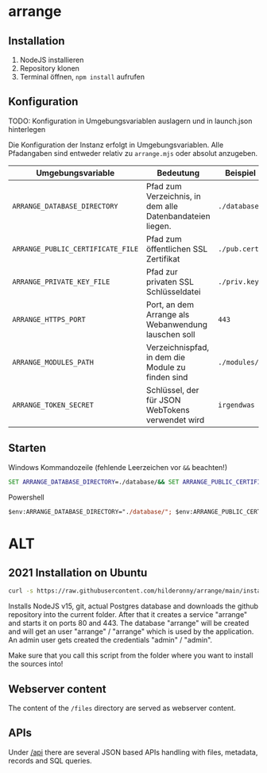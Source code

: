 # arrange


## Installation

1. NodeJS installieren
2. Repository klonen
3. Terminal öffnen, `npm install` aufrufen


## Konfiguration

TODO: Konfiguration in Umgebungsvariablen auslagern und in launch.json hinterlegen

Die Konfiguration der Instanz erfolgt in Umgebungsvariablen.
Alle Pfadangaben sind entweder relativ zu `arrange.mjs` oder absolut anzugeben.

|Umgebungsvariable|Bedeutung|Beispiel|
|---|---|---|
|`ARRANGE_DATABASE_DIRECTORY`|Pfad zum Verzeichnis, in dem alle Datenbandateien liegen.|`./database/`|
|`ARRANGE_PUBLIC_CERTIFICATE_FILE`|Pfad zum öffentlichen SSL Zertifikat|`./pub.cert`|
|`ARRANGE_PRIVATE_KEY_FILE`|Pfad zur privaten SSL Schlüsseldatei|`./priv.key`|
|`ARRANGE_HTTPS_PORT`|Port, an dem Arrange als Webanwendung lauschen soll|`443`|
|`ARRANGE_MODULES_PATH`|Verzeichnispfad, in dem die Module zu finden sind|`./modules/`|
|`ARRANGE_TOKEN_SECRET`|Schlüssel, der für JSON WebTokens verwendet wird|`irgendwas`|

## Starten

Windows Kommandozeile (fehlende Leerzeichen vor `&&` beachten!)

```cmd
SET ARRANGE_DATABASE_DIRECTORY=./database/&& SET ARRANGE_PUBLIC_CERTIFICATE_FILE=./pub.cert&& SET ARRANGE_PRIVATE_KEY_FILE=./priv.key&& SET ARRANGE_HTTPS_PORT=443&& SET ARRANGE_MODULES_PATH=./modules/&& SET ARRANGE_TOKEN_SECRET=hubbelebubbele&& node arrange.mjs
```

Powershell

```ps
$env:ARRANGE_DATABASE_DIRECTORY="./database/"; $env:ARRANGE_PUBLIC_CERTIFICATE_FILE="./pub.cert"; $env:ARRANGE_PRIVATE_KEY_FILE="./priv.key"; $env:ARRANGE_HTTPS_PORT="443"; $env:ARRANGE_MODULES_PATH="./modules/"; $env:ARRANGE_TOKEN_SECRET="hubbelebubbele"; node arrange.mjs
```







# ALT

## 2021 Installation on Ubuntu

```sh
curl -s https://raw.githubusercontent.com/hilderonny/arrange/main/install.sh | sh
```

Installs NodeJS v15, git, actual Postgres database and downloads the github repository into the current folder.
After that it creates a service "arrange" and starts it on ports 80 and 443.
The database "arrange" will be created and will get an user "arrange" / "arrange" which is used by the application.
An admin user gets created the credentials "admin" / "admin".

Make sure that you call this script from the folder where you want to install the sources into!

## Webserver content

The content of the `/files` directory are served as webserver content.

## APIs

Under [/api](./api/README.md) there are several JSON based APIs handling with files, metadata, records and SQL queries.
